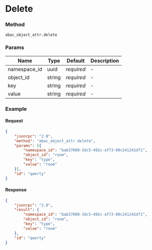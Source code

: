 # Delete

### Method

```
abac_object_attr.delete
```

### Params

Name         | Type   | Default    | Description
------------ | ------ | ---------- | ------------------
namespace_id | uuid   | _required_ | -
object_id    | string | _required_ | -
key          | string | _required_ | -
value        | string | _required_ | -

### Example

#### Request

```json
{
    "jsonrpc": "2.0",
    "method": "abac_object_attr.delete",
    "params": [{
        "namespace_id": "bab37008-3dc5-492c-af73-80c241241d71",
        "object_id": "room",
        "key": "type",
        "value": "room"
    }],
    "id": "qwerty"
}
```

#### Response

```json
{
    "jsonrpc": "2.0",
    "result": {
        "namespace_id": "bab37008-3dc5-492c-af73-80c241241d71",
        "object_id": "room",
        "key": "type",
        "value": "room"
    },
    "id": "qwerty"
}
```
